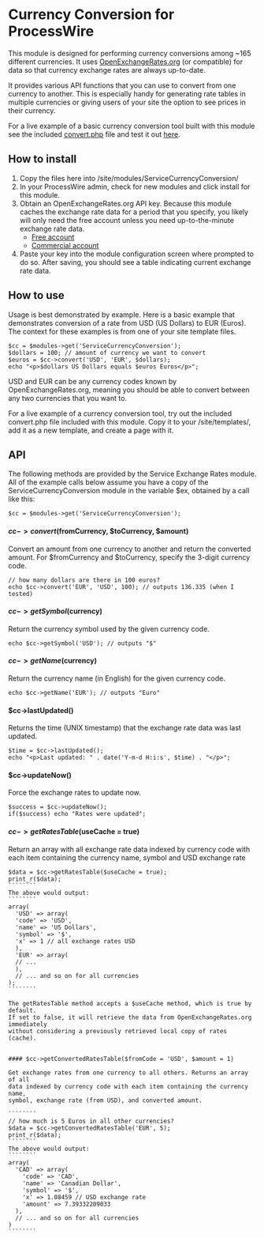 # Currency Conversion for ProcessWire

This module is designed for performing currency conversions among ~165
different currencies. It uses [OpenExchangeRates.org](http://www.openexchangerates.org)
(or compatible) for data so that currency exchange rates are always up-to-date. 

It provides various API functions that you can use to convert from one 
currency to another. This is especially handy for generating rate tables 
in multiple currencies or giving users of your site the option to see 
prices in their currency. 

For a live example of a basic currency conversion tool built with this module
see the included [convert.php](https://github.com/ryancramerdesign/ServiceCurrencyConversion/blob/master/convert.php) 
file and test it out [here](https://processwire.com/api/modules/cc-example/). 


## How to install

1. Copy the files here into /site/modules/ServiceCurrencyConversion/
2. In your ProcessWire admin, check for new modules and click install for this module.
3. Obtain an OpenExchangeRates.org API key. Because this module caches the exchange rate data
   for a period that you specify, you likely will only need the free account unless you 
   need up-to-the-minute exchange rate data. 
    - [Free account](https://openexchangerates.org/signup/free)
    - [Commercial account](https://openexchangerates.org/signup)
4. Paste your key into the module configuration screen where prompted to do so.
   After saving, you should see a table indicating current exchange rate data. 


## How to use

Usage is best demonstrated by example. Here is a basic example that 
demonstrates conversion of a rate from USD (US Dollars) to EUR (Euros). The
context for these examples is from one of your site template files. 

``````
$cc = $modules->get('ServiceCurrencyConversion'); 
$dollars = 100; // amount of currency we want to convert
$euros = $cc->convert('USD', 'EUR', $dollars); 
echo "<p>$dollars US Dollars equals $euros Euros</p>"; 
``````

USD and EUR can be any currency codes known by OpenExchangeRates.org, meaning
you should be able to convert between any two currencies that you want to. 

For a live example of a currency conversion tool, try out the included convert.php
file included with this module. Copy it to your /site/templates/, add it as a new
template, and create a page with it. 


## API

The following methods are provided by the Service Exchange Rates module. 
All of the example calls below assume you have a copy of the ServiceCurrencyConversion
module in the variable $ex, obtained by a call like this: 

`````````
$cc = $modules->get('ServiceCurrencyConversion'); 
`````````

#### $cc->convert($fromCurrency, $toCurrency, $amount)

Convert an amount from one currency to another and return the converted amount. 
For $fromCurrency and $toCurrency, specify the 3-digit currency code. 

`````````
// how many dollars are there in 100 euros?
echo $cc->convert('EUR', 'USD', 100); // outputs 136.335 (when I tested)
`````````


#### $cc->getSymbol($currency)

Return the currency symbol used by the given currency code. 

`````````
echo $cc->getSymbol('USD'); // outputs "$"
`````````

#### $cc->getName($currency)

Return the currency name (in English) for the given currency code. 

`````````
echo $cc->getName('EUR'); // outputs "Euro"
`````````

#### $cc->lastUpdated()

Returns the time (UNIX timestamp) that the exchange rate data was last updated. 

````````
$time = $cc->lastUpdated();
echo "<p>Last updated: " . date('Y-m-d H:i:s', $time) . "</p>";
````````


#### $cc->updateNow()

Force the exchange rates to update now. 

```````
$success = $cc->updateNow();
if($success) echo "Rates were updated";
```````


#### $cc->getRatesTable($useCache = true)

Return an array with all exchange rate data indexed by currency code
with each item containing the currency name, symbol and USD exchange rate

`````````
$data = $cc->getRatesTable($useCache = true); 
print_r($data); 
````````
The above would output: 
````````
array(
  'USD' => array(
  'code' => 'USD',
  'name' => 'US Dollars',
  'symbol' => '$',
  'x' => 1 // all exchange rates USD
  ), 
  'EUR' => array(
  // ...	
  ), 
  // ... and so on for all currencies
); 
````````		

The getRatesTable method accepts a $useCache method, which is true by default.
If set to false, it will retrieve the data from OpenExchangeRates.org immediately
without considering a previously retrieved local copy of rates (cache). 


#### $cc->getConvertedRatesTable($fromCode = 'USD', $amount = 1)

Get exchange rates from one currency to all others. Returns an array of all
data indexed by currency code with each item containing the currency name, 
symbol, exchange rate (from USD), and converted amount. 

````````
// how much is 5 Euros in all other currencies?
$data = $cc->getConvertedRatesTable('EUR', 5); 
print_r($data); 
````````
The above would output: 
````````
array(
  'CAD' => array(
    'code' => 'CAD',
    'name' => 'Canadian Dollar',
    'symbol' => '$',
    'x' => 1.08459 // USD exchange rate
    'amount' => 7.39332209033
  ),
  // ... and so on for all currencies
)
````````		

	
